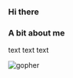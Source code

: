### Hi there

### A bit about me
text text text

![gopher](https://github.com/user-attachments/assets/44cf127f-c770-4855-906c-8dc178f8ba75)
